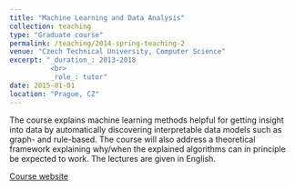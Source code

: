 ```yaml
---
title: "Machine Learning and Data Analysis"
collection: teaching
type: "Graduate course"
permalink: /teaching/2014-spring-teaching-2
venue: "Czech Technical University, Computer Science"
excerpt: "_duration_: 2013-2018
          <br>
          _role_: tutor"
date: 2015-01-01
location: "Prague, CZ"
---
```


The course explains machine learning methods helpful for getting insight into data by automatically discovering interpretable data models such as graph- and rule-based. The course will also address a theoretical framework explaining why/when the explained algorithms can in principle be expected to work. The lectures are given in English.

[Course website](https://fel.cvut.cz/en/education/bk/predmety/22/75/p227581302205.html)